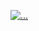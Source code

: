 [![...](https://github-readme-stats.vercel.app/api?username=kiteatkit&theme=nightowl&show_icons=true)](https://github.com/anuraghazra/github-readme-stats)

